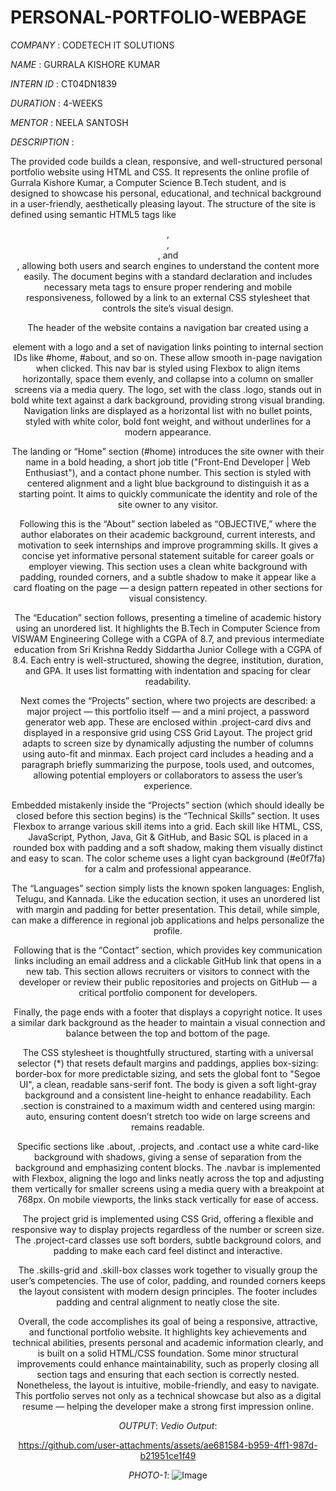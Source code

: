# PERSONAL-PORTFOLIO-WEBPAGE
*COMPANY* : CODETECH IT SOLUTIONS

*NAME* : GURRALA KISHORE KUMAR 

*INTERN ID* : CT04DN1839

*DURATION* : 4-WEEKS

*MENTOR* : NEELA SANTOSH

*DESCRIPTION* :

The provided code builds a clean, responsive, and well-structured personal portfolio website using HTML and CSS. It represents the online profile of Gurrala Kishore Kumar, a Computer Science B.Tech student, and is designed to showcase his personal, educational, and technical background in a user-friendly, aesthetically pleasing layout. The structure of the site is defined using semantic HTML5 tags like <header>, <nav>, <section>, and <footer>, allowing both users and search engines to understand the content more easily. The document begins with a standard <!DOCTYPE html> declaration and includes necessary meta tags to ensure proper rendering and mobile responsiveness, followed by a link to an external CSS stylesheet that controls the site’s visual design.

The header of the website contains a navigation bar created using a <nav> element with a logo and a set of navigation links pointing to internal section IDs like #home, #about, and so on. These allow smooth in-page navigation when clicked. This nav bar is styled using Flexbox to align items horizontally, space them evenly, and collapse into a column on smaller screens via a media query. The logo, set with the class .logo, stands out in bold white text against a dark background, providing strong visual branding. Navigation links are displayed as a horizontal list with no bullet points, styled with white color, bold font weight, and without underlines for a modern appearance.

The landing or “Home” section (#home) introduces the site owner with their name in a bold heading, a short job title ("Front-End Developer | Web Enthusiast"), and a contact phone number. This section is styled with centered alignment and a light blue background to distinguish it as a starting point. It aims to quickly communicate the identity and role of the site owner to any visitor.

Following this is the “About” section labeled as “OBJECTIVE,” where the author elaborates on their academic background, current interests, and motivation to seek internships and improve programming skills. It gives a concise yet informative personal statement suitable for career goals or employer viewing. This section uses a clean white background with padding, rounded corners, and a subtle shadow to make it appear like a card floating on the page — a design pattern repeated in other sections for visual consistency.

The “Education” section follows, presenting a timeline of academic history using an unordered list. It highlights the B.Tech in Computer Science from VISWAM Engineering College with a CGPA of 8.7, and previous intermediate education from Sri Krishna Reddy Siddartha Junior College with a CGPA of 8.4. Each entry is well-structured, showing the degree, institution, duration, and GPA. It uses list formatting with indentation and spacing for clear readability.

Next comes the “Projects” section, where two projects are described: a major project — this portfolio itself — and a mini project, a password generator web app. These are enclosed within .project-card divs and displayed in a responsive grid using CSS Grid Layout. The project grid adapts to screen size by dynamically adjusting the number of columns using auto-fit and minmax. Each project card includes a heading and a paragraph briefly summarizing the purpose, tools used, and outcomes, allowing potential employers or collaborators to assess the user’s experience.

Embedded mistakenly inside the “Projects” section (which should ideally be closed before this section begins) is the “Technical Skills” section. It uses Flexbox to arrange various skill items into a grid. Each skill like HTML, CSS, JavaScript, Python, Java, Git & GitHub, and Basic SQL is placed in a rounded box with padding and a soft shadow, making them visually distinct and easy to scan. The color scheme uses a light cyan background (#e0f7fa) for a calm and professional appearance.

The “Languages” section simply lists the known spoken languages: English, Telugu, and Kannada. Like the education section, it uses an unordered list with margin and padding for better presentation. This detail, while simple, can make a difference in regional job applications and helps personalize the profile.

Following that is the “Contact” section, which provides key communication links including an email address and a clickable GitHub link that opens in a new tab. This section allows recruiters or visitors to connect with the developer or review their public repositories and projects on GitHub — a critical portfolio component for developers.

Finally, the page ends with a footer that displays a copyright notice. It uses a similar dark background as the header to maintain a visual connection and balance between the top and bottom of the page.

The CSS stylesheet is thoughtfully structured, starting with a universal selector (*) that resets default margins and paddings, applies box-sizing: border-box for more predictable sizing, and sets the global font to "Segoe UI", a clean, readable sans-serif font. The body is given a soft light-gray background and a consistent line-height to enhance readability. Each .section is constrained to a maximum width and centered using margin: auto, ensuring content doesn’t stretch too wide on large screens and remains readable.

Specific sections like .about, .projects, and .contact use a white card-like background with shadows, giving a sense of separation from the background and emphasizing content blocks. The .navbar is implemented with Flexbox, aligning the logo and links neatly across the top and adjusting them vertically for smaller screens using a media query with a breakpoint at 768px. On mobile viewports, the links stack vertically for ease of access.

The project grid is implemented using CSS Grid, offering a flexible and responsive way to display projects regardless of the number or screen size. The .project-card classes use soft borders, subtle background colors, and padding to make each card feel distinct and interactive.

The .skills-grid and .skill-box classes work together to visually group the user’s competencies. The use of color, padding, and rounded corners keeps the layout consistent with modern design principles. The footer includes padding and central alignment to neatly close the site.

Overall, the code accomplishes its goal of being a responsive, attractive, and functional portfolio website. It highlights key achievements and technical abilities, presents personal and academic information clearly, and is built on a solid HTML/CSS foundation. Some minor structural improvements could enhance maintainability, such as properly closing all section tags and ensuring that each section is correctly nested. Nonetheless, the layout is intuitive, mobile-friendly, and easy to navigate. This portfolio serves not only as a technical showcase but also as a digital resume — helping the developer make a strong first impression online.

*OUTPUT*:
*Vedio Output*:

https://github.com/user-attachments/assets/ae681584-b959-4ff1-987d-b21951ce1f49

*PHOTO-1*:
![Image](https://github.com/user-attachments/assets/22cd8f4d-64c8-440c-a523-39551c438d40)

  

